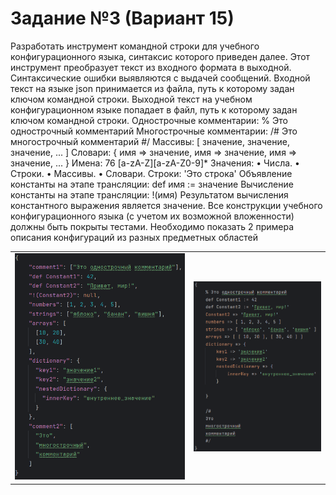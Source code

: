 # Задание №3 (Вариант 15)

Разработать инструмент командной строки для учебного конфигурационного
языка, синтаксис которого приведен далее. Этот инструмент преобразует текст из
входного формата в выходной. Синтаксические ошибки выявляются с выдачей
сообщений.
Входной текст на языке json принимается из файла, путь к которому задан
ключом командной строки. Выходной текст на учебном конфигурационном
языке попадает в файл, путь к которому задан ключом командной строки.
Однострочные комментарии:
% Это однострочный комментарий
Многострочные комментарии:
/#
Это многострочный
комментарий
#/
Массивы:
[ значение, значение, значение, ... ]
Словари:
{
 имя => значение,
 имя => значение,
 имя => значение,
 ...
}
Имена:
76
[a-zA-Z][a-zA-Z0-9]*
Значения:
• Числа.
• Строки.
• Массивы.
• Словари.
Строки:
'Это строка'
Объявление константы на этапе трансляции:
def имя := значение
Вычисление константы на этапе трансляции:
!(имя)
Результатом вычисления константного выражения является значение.
Все конструкции учебного конфигурационного языка (с учетом их
возможной вложенности) должны быть покрыты тестами. Необходимо показать 2
примера описания конфигураций из разных предметных областей

<table>
  <tr>
    <td>
      <img src="Image/Конф_3_image1.png" alt="Json-файл" width="400">
    </td>
    <td>
      <img src="Image/Конф_3_image2.png" alt="test.conf" width="300">
    </td>
  </tr>
</table>
